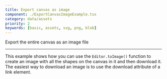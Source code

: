 ```yaml
---
title: Export canvas as image
component: ./ExportCanvasImageExample.tsx
category: data/assets
priority: 2
keywords: [basic, assets, svg, png, blob]
---
```


Export the entire canvas as an image file

---

This example shows how you can use the `Editor.toImage()` function to create an image with all the shapes on the canvas in it and then download it. The easiest way to download an image is to use the download attribute of a link element.

